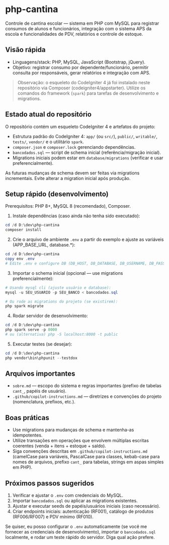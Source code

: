 # php-cantina

Controle de cantina escolar — sistema em PHP com MySQL para registrar consumos de alunos e funcionários, integração com o sistema APS da escola e funcionalidades de PDV, relatórios e controle de estoque.

## Visão rápida

- Linguagens/stack: PHP, MySQL, JavaScript (Bootstrap, jQuery).
- Objetivo: registrar consumo por dependente/funcionário, permitir consulta por responsáveis, gerar relatórios e integração com APS.

> Observação: o esqueleto do CodeIgniter 4 já foi instalado neste repositório via Composer (codeigniter4/appstarter). Utilize os comandos do framework (`spark`) para tarefas de desenvolvimento e migrations.

## Estado atual do repositório

O repositório contém um esqueleto CodeIgniter 4 e artefatos do projeto:

- Estrutura padrão do CodeIgniter 4: `app/` (ou `src/`), `public/`, `writable/`, `tests/`, `vendor/` e o utilitário `spark`.
- `composer.json` e `composer.lock` gerenciando dependências.
- `bancodados.sql` — script de schema inicial (referência/migração inicial).
- Migrations iniciais podem estar em `database/migrations` (verificar e usar preferencialmente).

As futuras mudanças de schema devem ser feitas via migrations incrementais. Evite alterar a migration inicial após produção.

## Setup rápido (desenvolvimento)

Prerequisitos: PHP 8+, MySQL 8 (recomendado), Composer.

1. Instale dependências (caso ainda não tenha sido executado):

```powershell
cd /d D:\dev\php-cantina
composer install
```

2. Crie o arquivo de ambiente `.env` a partir do exemplo e ajuste as variáveis (APP_BASE_URL, database.\*):

```powershell
cd /d D:\dev\php-cantina
copy env .env
# Edite .env e configure DB (DB_HOST, DB_DATABASE, DB_USERNAME, DB_PASSWORD)
```

3. Importar o schema inicial (opcional — use migrations preferencialmente):

```powershell
# Usando mysql cli (ajuste usuário e database):
mysql -u SEU_USUARIO -p SEU_BANCO < bancodados.sql

# Ou rode as migrations do projeto (se existirem):
php spark migrate
```

4. Rodar servidor de desenvolvimento:

```powershell
cd /d D:\dev\php-cantina
php spark serve -p 8000
# ou (alternativa) php -S localhost:8000 -t public
```

5. Executar testes (se desejar):

```powershell
cd /d D:\dev\php-cantina
php vendor\bin\phpunit --testdox
```

## Arquivos importantes

- `sobre.md` — escopo do sistema e regras importantes (prefixo de tabelas `cant_`, papéis de usuário).
- `.github/copilot-instructions.md` — diretrizes e convenções do projeto (nomenclatura, prefixos, etc.).

## Boas práticas

- Use migrations para mudanças de schema e mantenha-as idempotentes.
- Utilize transações em operações que envolvem múltiplas escritas coerentes (venda + itens + estoque + saldo).
- Siga convenções descritas em `.github/copilot-instructions.md` (camelCase para variáveis, PascalCase para classes, kebab-case para nomes de arquivos, prefixo `cant_` para tabelas, strings em aspas simples em PHP).

## Próximos passos sugeridos

1. Verificar e ajustar o `.env` com credenciais do MySQL.
2. Importar `bancodados.sql` ou aplicar as migrations existentes.
3. Ajustar e executar seeds de papéis/usuários iniciais (caso necessário).
4. Criar endpoints iniciais: autenticação (RF001), catálogo de produtos (RF006/RF007) e PDV mínimo (RF010).

Se quiser, eu posso configurar o `.env` automaticamente (se você me fornecer as credenciais de desenvolvimento), importar o `bancodados.sql` localmente, e rodar um teste rápido do servidor. Diga qual ação prefere.
